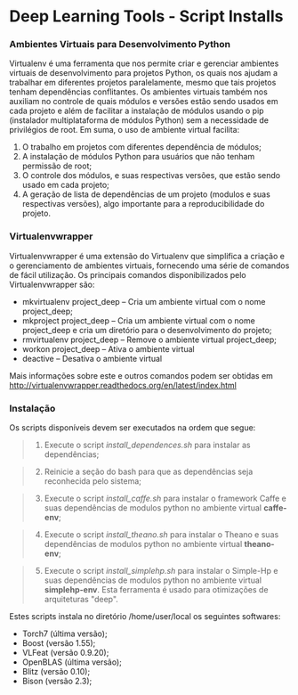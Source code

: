 # Deep Learning Tools - Script Installs

### Ambientes Virtuais para Desenvolvimento Python

Virtualenv é uma ferramenta que nos permite criar e gerenciar ambientes virtuais de desenvolvimento para projetos Python, os quais nos ajudam a trabalhar em diferentes projetos paralelamente, mesmo que tais projetos tenham dependências conflitantes. Os ambientes virtuais também nos auxiliam no controle de quais módulos e versões estão sendo usados em cada projeto e além de facilitar a instalação de módulos usando o pip (instalador multiplataforma de módulos Python) sem a necessidade de privilégios de root. Em suma, o uso de ambiente virtual facilita:

1. O trabalho em projetos com diferentes dependência de módulos;
2. A instalação de módulos Python para usuários que não tenham permissão de root;
3. O controle dos módulos, e suas respectivas versões, que estão sendo usado em cada projeto;
4. A geração de lista de dependências de um projeto (modulos e suas respectivas versões), algo importante para a reproducibilidade do projeto.


### Virtualenvwrapper

Virtualenvwrapper é uma extensão do Virtualenv que simplifica a criação e o gerenciamento de ambientes virtuais, fornecendo uma série de comandos de fácil utilização. Os principais comandos disponibilizados pelo Virtualenvwrapper são:

* mkvirtualenv project_deep – Cria um ambiente virtual com o nome project_deep;
* mkproject  project_deep – Cria um ambiente virtual com o nome project_deep e cria um diretório para o desenvolvimento do projeto;
* rmvirtualenv  project_deep – Remove o ambiente virtual project_deep;
* workon  project_deep – Ativa o ambiente virtual
* deactive – Desativa o ambiente virtual

Mais informações sobre este e outros comandos podem ser obtidas em http://virtualenvwrapper.readthedocs.org/en/latest/index.html


### Instalação

Os scripts disponíveis devem ser executados na ordem que segue:

> 1. Execute o script *install_dependences.sh* para instalar as dependências;

> 2. Reinicie a seção do bash para que as dependências seja reconhecida pelo sistema;

> 3. Execute o script *install_caffe.sh* para instalar o framework Caffe e suas dependências de modulos python no ambiente virtual **caffe-env**;

> 4. Execute o script *install_theano.sh* para instalar o Theano e suas dependências de modulos python no ambiente virtual **theano-env**;

> 5. Execute o script *install_simplehp.sh* para instalar o Simple-Hp  e suas dependências de modulos python  no ambiente virtual **simplehp-env**. Esta ferramenta é usado para otimizações de arquiteturas "deep".

Estes scripts instala no diretório /home/user/local os seguintes softwares:

* Torch7 (última versão);
* Boost (versão 1.55);
* VLFeat (versão 0.9.20);
* OpenBLAS (última versão);
* Blitz (versão 0.10);
* Bison (versão 2.3);


